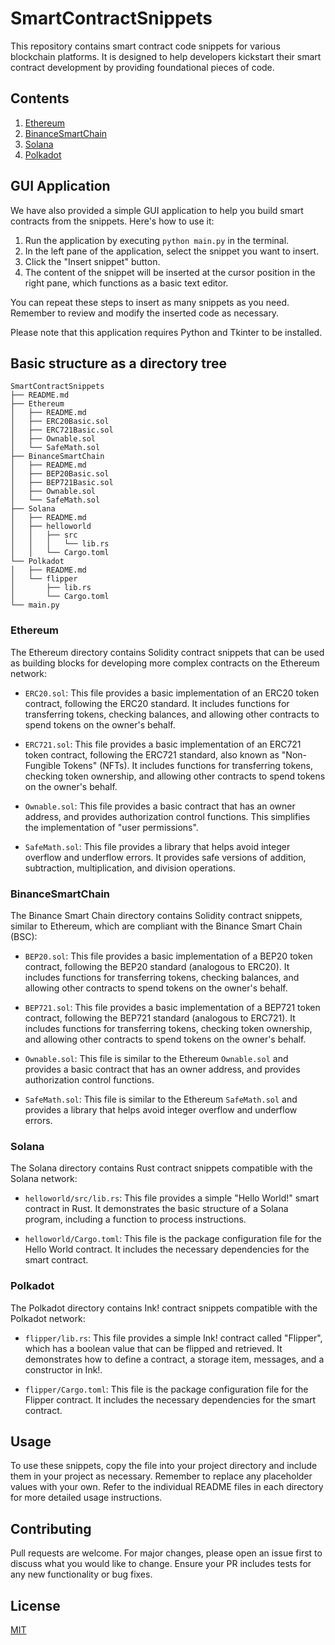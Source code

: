 # SmartContractSnippets

This repository contains smart contract code snippets for various blockchain platforms. It is designed to help developers kickstart their smart contract development by providing foundational pieces of code.

## Contents

1. [Ethereum](#ethereum)
2. [BinanceSmartChain](#binancesmartchain)
3. [Solana](#solana)
4. [Polkadot](#polkadot)

## GUI Application

We have also provided a simple GUI application to help you build smart contracts from the snippets. Here's how to use it:

1. Run the application by executing `python main.py` in the terminal.
2. In the left pane of the application, select the snippet you want to insert.
3. Click the "Insert snippet" button.
4. The content of the snippet will be inserted at the cursor position in the right pane, which functions as a basic text editor.

You can repeat these steps to insert as many snippets as you need. Remember to review and modify the inserted code as necessary.

Please note that this application requires Python and Tkinter to be installed.


## Basic structure as a directory tree

```
SmartContractSnippets
├── README.md
├── Ethereum
│   ├── README.md
│   ├── ERC20Basic.sol
│   ├── ERC721Basic.sol
│   ├── Ownable.sol
│   └── SafeMath.sol
├── BinanceSmartChain
│   ├── README.md
│   ├── BEP20Basic.sol
│   ├── BEP721Basic.sol
│   ├── Ownable.sol
│   └── SafeMath.sol
├── Solana
│   ├── README.md
│   ├── helloworld
│   │   ├── src
│   │   │   └── lib.rs
│   │   └── Cargo.toml
└── Polkadot
│   ├── README.md
│   └── flipper
│       ├── lib.rs
│       └── Cargo.toml
└── main.py
```

### Ethereum

The Ethereum directory contains Solidity contract snippets that can be used as building blocks for developing more complex contracts on the Ethereum network:

- `ERC20.sol`: This file provides a basic implementation of an ERC20 token contract, following the ERC20 standard. It includes functions for transferring tokens, checking balances, and allowing other contracts to spend tokens on the owner's behalf.
  
- `ERC721.sol`: This file provides a basic implementation of an ERC721 token contract, following the ERC721 standard, also known as "Non-Fungible Tokens" (NFTs). It includes functions for transferring tokens, checking token ownership, and allowing other contracts to spend tokens on the owner's behalf.
  
- `Ownable.sol`: This file provides a basic contract that has an owner address, and provides authorization control functions. This simplifies the implementation of "user permissions".
  
- `SafeMath.sol`: This file provides a library that helps avoid integer overflow and underflow errors. It provides safe versions of addition, subtraction, multiplication, and division operations.

### BinanceSmartChain

The Binance Smart Chain directory contains Solidity contract snippets, similar to Ethereum, which are compliant with the Binance Smart Chain (BSC):

- `BEP20.sol`: This file provides a basic implementation of a BEP20 token contract, following the BEP20 standard (analogous to ERC20). It includes functions for transferring tokens, checking balances, and allowing other contracts to spend tokens on the owner's behalf.
  
- `BEP721.sol`: This file provides a basic implementation of a BEP721 token contract, following the BEP721 standard (analogous to ERC721). It includes functions for transferring tokens, checking token ownership, and allowing other contracts to spend tokens on the owner's behalf.
  
- `Ownable.sol`: This file is similar to the Ethereum `Ownable.sol` and provides a basic contract that has an owner address, and provides authorization control functions.
  
- `SafeMath.sol`: This file is similar to the Ethereum `SafeMath.sol` and provides a library that helps avoid integer overflow and underflow errors.

### Solana

The Solana directory contains Rust contract snippets compatible with the Solana network:

- `helloworld/src/lib.rs`: This file provides a simple "Hello World!" smart contract in Rust. It demonstrates the basic structure of a Solana program, including a function to process instructions.
  
- `helloworld/Cargo.toml`: This file is the package configuration file for the Hello World contract. It includes the necessary dependencies for the smart contract.

### Polkadot

The Polkadot directory contains Ink! contract snippets compatible with the Polkadot network:

- `flipper/lib.rs`: This file provides a simple Ink! contract called "Flipper", which has a boolean value that can be flipped and retrieved. It demonstrates how to define a contract, a storage item, messages, and a constructor in Ink!.
  
- `flipper/Cargo.toml`: This file is the package configuration file for the Flipper contract. It includes the necessary dependencies for the smart contract.

## Usage

To use these snippets, copy the file into your project directory and include them in your project as necessary. Remember to replace any placeholder values with your own. Refer to the individual README files in each directory for more detailed usage instructions.

## Contributing

Pull requests are welcome. For major changes, please open an issue first to discuss what you would like to change. Ensure your PR includes tests for any new functionality or bug fixes.

## License

[MIT](https://choosealicense.com/licenses/mit/)

